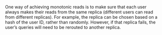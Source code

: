 One way of achieving monotonic reads is to make sure that each user always makes
their reads from the same replica (different users can read from different replicas).
For example, the replica can be chosen based on a hash of the user ID, rather than
randomly. However, if that replica fails, the user’s queries will need to be rerouted to
another replica.